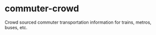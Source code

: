 commuter-crowd
==============

Crowd sourced commuter transportation information for trains, metros, buses, etc.
